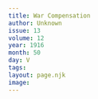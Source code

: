 ```yaml
---
title: War Compensation
author: Unknown
issue: 13
volume: 12
year: 1916
month: 50
day: V
tags:
layout: page.njk
image:
---
```


